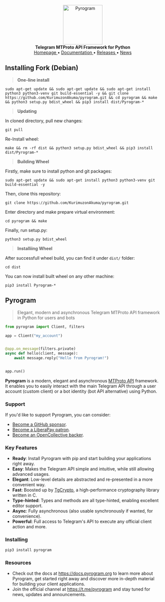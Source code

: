 <p align="center">
    <a href="https://github.com/pyrogram/pyrogram">
        <img src="https://docs.pyrogram.org/_static/pyrogram.png" alt="Pyrogram" width="128">
    </a>
    <br>
    <b>Telegram MTProto API Framework for Python</b>
    <br>
    <a href="https://pyrogram.org">
        Homepage
    </a>
    •
    <a href="https://docs.pyrogram.org">
        Documentation
    </a>
    •
    <a href="https://docs.pyrogram.org/releases">
        Releases
    </a>
    •
    <a href="https://t.me/pyrogram">
        News
    </a>
</p>

## Installing Fork (Debian)
>**One-line install**

```
sudo apt-get update && sudo apt-get update && sudo apt-get install python3 python3-venv git build-essential -y && git clone https://github.com/KurimuzonAkuma/pyrogram.git && cd pyrogram && make && python3 setup.py bdist_wheel && pip3 install dist/Pyrogram-*
```

>**Updating**

In cloned directory, pull new changes:
```
git pull
```
Re-Install wheel:
```
make && rm -rf dist && python3 setup.py bdist_wheel && pip3 install dist/Pyrogram-*
```

>**Building Wheel**

Firstly, make sure to install python and git packages:
```
sudo apt-get update && sudo apt-get install python3 python3-venv git build-essential -y
```
Then, clone this repository:
```
git clone https://github.com/KurimuzonAkuma/pyrogram.git
```
Enter directory and make prepare virtual environment:
```
cd pyrogram && make
```
Finally, run setup.py:
```
python3 setup.py bdist_wheel
```

>**Installiing Wheel**

After successfull wheel build, you can find it under `dist/` folder:
```
cd dist
```
You can now install built wheel on any other machine:
```
pip3 install Pyrogram-*
```

## Pyrogram

> Elegant, modern and asynchronous Telegram MTProto API framework in Python for users and bots

``` python
from pyrogram import Client, filters

app = Client("my_account")


@app.on_message(filters.private)
async def hello(client, message):
    await message.reply("Hello from Pyrogram!")


app.run()
```

**Pyrogram** is a modern, elegant and asynchronous [MTProto API](https://docs.pyrogram.org/topics/mtproto-vs-botapi)
framework. It enables you to easily interact with the main Telegram API through a user account (custom client) or a bot
identity (bot API alternative) using Python.

### Support

If you'd like to support Pyrogram, you can consider:

- [Become a GitHub sponsor](https://github.com/sponsors/delivrance).
- [Become a LiberaPay patron](https://liberapay.com/delivrance).
- [Become an OpenCollective backer](https://opencollective.com/pyrogram).

### Key Features

- **Ready**: Install Pyrogram with pip and start building your applications right away.
- **Easy**: Makes the Telegram API simple and intuitive, while still allowing advanced usages.
- **Elegant**: Low-level details are abstracted and re-presented in a more convenient way.
- **Fast**: Boosted up by [TgCrypto](https://github.com/pyrogram/tgcrypto), a high-performance cryptography library written in C.  
- **Type-hinted**: Types and methods are all type-hinted, enabling excellent editor support.
- **Async**: Fully asynchronous (also usable synchronously if wanted, for convenience).
- **Powerful**: Full access to Telegram's API to execute any official client action and more.

### Installing

``` bash
pip3 install pyrogram
```

### Resources

- Check out the docs at https://docs.pyrogram.org to learn more about Pyrogram, get started right
away and discover more in-depth material for building your client applications.
- Join the official channel at https://t.me/pyrogram and stay tuned for news, updates and announcements.
